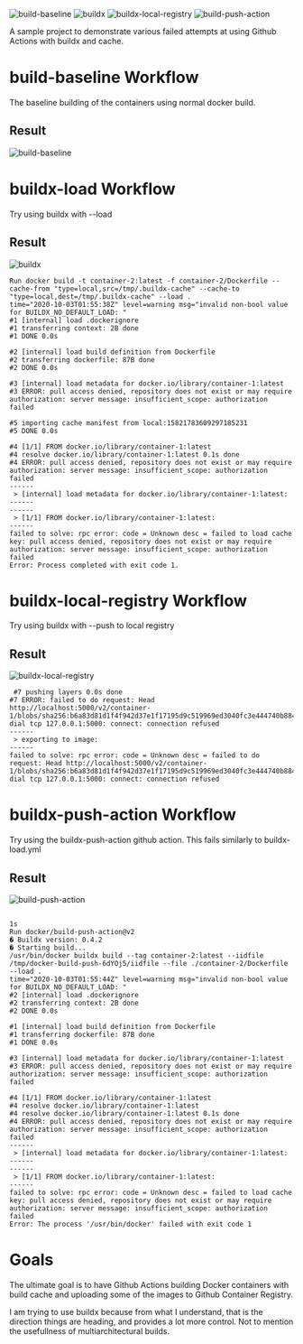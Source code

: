 ![build-baseline](https://github.com/antmerlino/ghaction-docker-buildx/workflows/build-baseline/badge.svg) 
![buildx](https://github.com/antmerlino/ghaction-docker-buildx/workflows/buildx/badge.svg)
![buildx-local-registry](https://github.com/antmerlino/ghaction-docker-buildx/workflows/buildx-local-registry/badge.svg)
![build-push-action](https://github.com/antmerlino/ghaction-docker-buildx/workflows/build-push-action/badge.svg)

A sample project to demonstrate various failed attempts at using Github Actions
with buildx and cache.

# build-baseline Workflow
The baseline building of the containers using normal docker build.

## Result

![build-baseline](https://github.com/antmerlino/ghaction-docker-buildx/workflows/build-baseline/badge.svg)


# buildx-load Workflow
Try using buildx with --load 

## Result

![buildx](https://github.com/antmerlino/ghaction-docker-buildx/workflows/buildx/badge.svg)

```
Run docker build -t container-2:latest -f container-2/Dockerfile --cache-from "type=local,src=/tmp/.buildx-cache" --cache-to "type=local,dest=/tmp/.buildx-cache" --load .
time="2020-10-03T01:55:38Z" level=warning msg="invalid non-bool value for BUILDX_NO_DEFAULT_LOAD: "
#1 [internal] load .dockerignore
#1 transferring context: 2B done
#1 DONE 0.0s

#2 [internal] load build definition from Dockerfile
#2 transferring dockerfile: 87B done
#2 DONE 0.0s

#3 [internal] load metadata for docker.io/library/container-1:latest
#3 ERROR: pull access denied, repository does not exist or may require authorization: server message: insufficient_scope: authorization failed

#5 importing cache manifest from local:15821783609297185231
#5 DONE 0.0s

#4 [1/1] FROM docker.io/library/container-1:latest
#4 resolve docker.io/library/container-1:latest 0.1s done
#4 ERROR: pull access denied, repository does not exist or may require authorization: server message: insufficient_scope: authorization failed
------
 > [internal] load metadata for docker.io/library/container-1:latest:
------
------
 > [1/1] FROM docker.io/library/container-1:latest:
------
failed to solve: rpc error: code = Unknown desc = failed to load cache key: pull access denied, repository does not exist or may require authorization: server message: insufficient_scope: authorization failed
Error: Process completed with exit code 1.
```

# buildx-local-registry Workflow

Try using buildx with --push to local registry

## Result

![buildx-local-registry](https://github.com/antmerlino/ghaction-docker-buildx/workflows/buildx-local-registry/badge.svg)

```
 #7 pushing layers 0.0s done
#7 ERROR: failed to do request: Head http://localhost:5000/v2/container-1/blobs/sha256:b6a83d81d1f4f942d37e1f17195d9c519969ed3040fc3e444740b884e44dec33: dial tcp 127.0.0.1:5000: connect: connection refused
------
 > exporting to image:
------
failed to solve: rpc error: code = Unknown desc = failed to do request: Head http://localhost:5000/v2/container-1/blobs/sha256:b6a83d81d1f4f942d37e1f17195d9c519969ed3040fc3e444740b884e44dec33: dial tcp 127.0.0.1:5000: connect: connection refused
```

# buildx-push-action Workflow

Try using the buildx-push-action github action.
This fails similarly to buildx-load.yml

## Result

![build-push-action](https://github.com/antmerlino/ghaction-docker-buildx/workflows/build-push-action/badge.svg)

  
```

1s
Run docker/build-push-action@v2
� Buildx version: 0.4.2
� Starting build...
/usr/bin/docker buildx build --tag container-2:latest --iidfile /tmp/docker-build-push-6dYOj5/iidfile --file ./container-2/Dockerfile --load .
time="2020-10-03T01:55:44Z" level=warning msg="invalid non-bool value for BUILDX_NO_DEFAULT_LOAD: "
#2 [internal] load .dockerignore
#2 transferring context: 2B done
#2 DONE 0.0s

#1 [internal] load build definition from Dockerfile
#1 transferring dockerfile: 87B done
#1 DONE 0.0s

#3 [internal] load metadata for docker.io/library/container-1:latest
#3 ERROR: pull access denied, repository does not exist or may require authorization: server message: insufficient_scope: authorization failed

#4 [1/1] FROM docker.io/library/container-1:latest
#4 resolve docker.io/library/container-1:latest
#4 resolve docker.io/library/container-1:latest 0.1s done
#4 ERROR: pull access denied, repository does not exist or may require authorization: server message: insufficient_scope: authorization failed
------
 > [internal] load metadata for docker.io/library/container-1:latest:
------
------
 > [1/1] FROM docker.io/library/container-1:latest:
------
failed to solve: rpc error: code = Unknown desc = failed to load cache key: pull access denied, repository does not exist or may require authorization: server message: insufficient_scope: authorization failed
Error: The process '/usr/bin/docker' failed with exit code 1
```

# Goals

The ultimate goal is to have Github Actions building Docker containers with
build cache and uploading some of the images to Github Container Registry. 

I am trying to use buildx because from what I understand, that is the direction
things are heading, and provides a lot more control. Not to mention the
usefullness of multiarchitectural builds.
